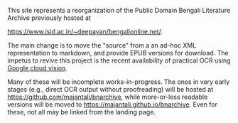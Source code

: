 
This site represents a reorganization of the Public Domain Bengali
Literature Archive previously hosted at

<https://www.isid.ac.in/~deepayan/bengalionline.net/>.  

The main change is to move the "source" from a an ad-hoc XML
representation to markdown, and provide EPUB versions for
download. The impetus to revive this project is the recent
availability of practical OCR using [Google cloud
vision](https://cloud.google.com/vision/docs/ocr).

Many of these will be incomplete works-in-progress. The ones in very
early stages (e.g., direct OCR output without proofreading) will be
hosted at <https://github.com/majantali/bnarchive>, while more-or-less
readable versions will be moved to
<https://majantali.github.io/bnarchive>. Even for these, not all may
be linked from the landing page.




